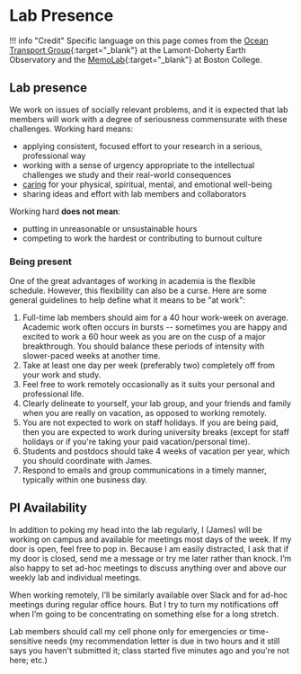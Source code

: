 # Lab Presence

!!! info "Credit"
    Specific language on this page comes from the [Ocean Transport Group](https://ocean-transport.github.io/){:target="_blank"} at the Lamont-Doherty Earth Observatory and the [MemoLab](https://github.com/memobc/memolab-manual){:target="_blank"} at Boston College.

## Lab presence

We work on issues of socially relevant problems, and it is expected that  lab members will work with a degree of seriousness commensurate with these challenges.
Working hard means:

* applying consistent, focused effort to your research in a serious, professional way
* working with a sense of urgency appropriate to the intellectual challenges we study and their real-world consequences
* [caring](../expectations/health.md) for your physical, spiritual, mental, and emotional well-being
* sharing ideas and effort with lab members and collaborators

Working hard **does not mean**:

* putting in unreasonable or unsustainable hours
* competing to work the hardest or contributing to burnout culture

### Being present

One of the great advantages of working in academia is the flexible schedule.
However, this flexibility can also be a curse.
Here are some general guidelines to help define what it means to be "at work":

1. Full-time lab members should aim for a 40 hour work-week on average. Academic work often occurs in bursts -- sometimes you are happy and excited to work a 60 hour week as you are on the cusp of a major breakthrough. You should balance these periods of intensity with slower-paced weeks at another time.
1. Take at least one day per week (preferably two) completely off from your work and study.
1. Feel free to work remotely occasionally as it suits your personal and professional life.
1. Clearly delineate to yourself, your lab group, and your friends and family when you are really on vacation, as opposed to working remotely.
1. You are not expected to work on staff holidays. If you are being paid, then you are expected to work during university breaks (except for staff holidays or if you're taking your paid vacation/personal time).
1. Students and postdocs should take 4 weeks of vacation per year, which you should coordinate with James.
1. Respond to emails and group communications in a timely manner, typically within one business day.

## PI Availability

In addition to poking my head into the lab regularly, I (James) will be working on campus and available for meetings most days of the week.
If my door is open, feel free to pop in.
Because I am easily distracted, I ask that if my door is closed, send me a message or try me later rather than knock.
I’m also happy to set ad-hoc meetings to discuss anything over and above our weekly lab and individual meetings.

When working remotely, I’ll be similarly available over Slack and for ad-hoc meetings during regular office hours.
But I try to turn my notifications off when I’m going to be concentrating on something else for a long stretch.

Lab members should call my cell phone only for emergencies or time-sensitive needs (my recommendation letter is due in two hours and it still says you haven't submitted it; class started five minutes ago and you're not here; etc.)
